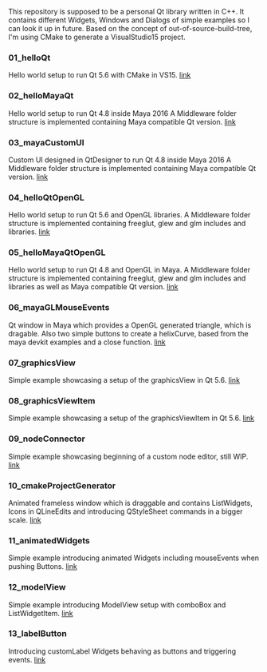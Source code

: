 This repository is supposed to be a personal Qt library written in C++.
It contains different Widgets, Windows and Dialogs of simple examples so I can look it up in future.
Based on the concept of out-of-source-build-tree, I'm using CMake to generate a VisualStudio15 project.


### 01_helloQt
Hello world setup to run Qt 5.6 with CMake in VS15.
[link](01_helloQt)

### 02_helloMayaQt
Hello world setup to run Qt 4.8 inside Maya 2016
A Middleware folder structure is implemented containing Maya compatible Qt version.
[link](02_helloMayaQt)

### 03_mayaCustomUI
Custom UI designed in QtDesigner to run Qt 4.8 inside Maya 2016
A Middleware folder structure is implemented containing Maya compatible Qt version.
[link](03_mayaCustomUI)

### 04_helloQtOpenGL
Hello world setup to run Qt 5.6 and OpenGL libraries.
A Middleware folder structure is implemented containing freeglut, glew and glm includes and libraries.
[link](04_helloQtOpenGL)

### 05_helloMayaQtOpenGL
Hello world setup to run Qt 4.8 and OpenGL in Maya.
A Middleware folder structure is implemented containing freeglut, glew and glm includes and libraries
as well as Maya compatible Qt version.
[link](05_helloMayaQtOpenGL)

### 06_mayaGLMouseEvents
Qt window in Maya which provides a OpenGL generated triangle, which is dragable.
Also two simple buttons to create a helixCurve, based from the maya devkit examples and a close function.
[link](06_mayaGLMouseEvents)

### 07_graphicsView
Simple example showcasing a setup of the graphicsView in Qt 5.6.
[link](07_graphicsView)

### 08_graphicsViewItem
Simple example showcasing a setup of the graphicsViewItem in Qt 5.6.
[link](08_graphicsViewItem)

### 09_nodeConnector
Simple example showcasing beginning of a custom node editor, still WIP.
[link](09_nodeConnector)

### 10_cmakeProjectGenerator
Animated frameless window which is draggable and contains ListWidgets, Icons in QLineEdits
and introducing QStyleSheet commands in a bigger scale.
[link](10_cmakeProjectGenerator)

### 11_animatedWidgets
Simple example introducing animated Widgets including mouseEvents when pushing Buttons.
[link](11_animatedWidgets)

### 12_modelView
Simple example introducing ModelView setup with comboBox and ListWidgetItem.
[link](12_modelView)

### 13_labelButton
Introducing customLabel Widgets behaving as buttons and triggering events.
[link](13_labelButton)
